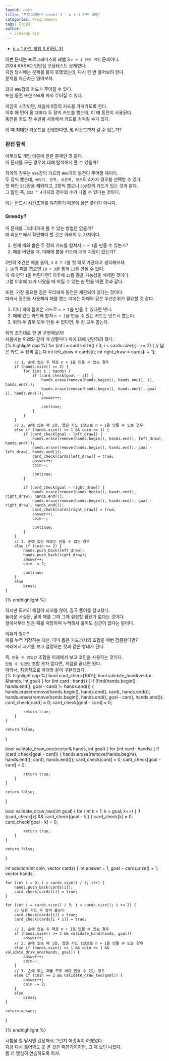 ```yaml
---
layout: post
title: "프로그래머스 Level 3 - n + 1 카드 게임"
categories: Programmers
tags: [cpp]
author:
  - Jinseop Sim
---
```

- [n + 1 카드 게임 [LEVEL 3]](https://school.programmers.co.kr/learn/courses/30/lessons/258707)

이번 문제는 프로그래머스의 레벨 3 ```n + 1 카드 게임``` 문제이다.  
2024 KAKAO 인턴십 코딩테스트 문제였다.  
지원 당시에는 문제를 풀지 못했었는데, 다시 한 번 풀어보려 한다.  
문제를 차근차근 읽어보자.  

최대 ```996```장의 카드가 주어질 수 있다.  
또한 동전 또한 ```996```개 까지 주어질 수 있다.  

게임이 시작되면, 처음에 6장의 카드를 가져가도록 한다.  
이후 매 턴이 올 때마다 두 장의 카드를 뽑는데, 이 때 동전이 사용된다.  
동전을 카드 장 수만큼 사용해서 카드를 가져갈 수가 있다.  

이 때 최대한 라운드를 진행한다면, 몇 라운드까지 갈 수 있는가?  

### 완전 탐색
아무래도 게임 이론에 관한 문제인 것 같다.  
이 문제를 모든 경우에 대해 탐색해서 풀 수 있을까?  

최악의 경우는 ```996```장의 카드와 ```996```개의 동전이 주어질 때이다.  
두 장씩 뽑는데, ```버리기, 왼쪽, 오른쪽, 모두```의 4가지 경우를 선택할 수 있다.  
첫 패인 ```332```장을 제외하고, 2장씩 뽑으니 ```332```장의 카드가 있는 것과 같다.  
그 말인 즉, ```332 ^ 4```가지의 경우의 수가 나올 수 있다는 것이다.  

이는 반드시 시간초과를 야기하기 때문에 옳은 풀이가 아니다.  

### Greedy?
이 문제를 그리디하게 풀 수 있는 방법은 없을까?  
매 라운드에서 확인해야 할 것은 아래의 두 가지이다.  
1. 현재 패와 뽑은 두 장의 카드를 합쳐서 ```n + 1```을 만들 수 있는가?
2. 패를 버렸을 때, 미래에 뽑을 카드에 대해 지장이 없는가?

2번의 조건은 예를 들어, ```3 6 7 2```를 첫 패로 가졌다고 생각해보자.  
```1 10```의 패를 뽑으면 ```10 + 3```을 통해 ```13```을 만들 수 있다.  
이 때 만약 ```1```을 버린다면? 이후에 ```12```를 뽑을 가능성을 배제한 것이다.  
그럼 이후에 ```12```가 나왔을 때 버틸 수 있는 한 턴을 버린 것과 같다.  

또한, 가장 중요한 점은 우리에게 동전은 제한되어 있다는 것이다.  
따라서 동전을 사용해서 패를 뽑는 데에는 아래와 같은 우선순위가 필요할 것 같다.  
1. 이미 패에 들어온 카드로 ```n + 1```을 만들 수 있다면 낸다.
2. 패에 있는 카드와 합쳐  ```n + 1```을 만들 수 있는 카드는 반드시 뽑는다.
3. 위의 두 경우 모두 만들 수 없다면, 두 장 모두 뽑는다.

위의 조건대로 한 번 구현해보자!  
처음에는 아래와 같이 매 상황마다 패에 대해 판단하려 했다.  
{% highlight cpp %}
for (int i = cards.size() / 3; i < cards.size(); i += 2) {
		// 남은 카드 두 장씩 훑는다
		int left_draw = cards[i];
		int right_draw = cards[i + 1];

		// 1. 손에 있는 두 패로 n + 1을 만들 수 있는 경우
		if (hands.size() >= 2) {
			for (int i : hands) {
				if (card_check[goal - i]) {
					hands.erase(remove(hands.begin(), hands.end(), i), hands.end());
					hands.erase(remove(hands.begin(), hands.end(), goal - i), hands.end());
					answer++;

					continue;
				}
			}
		}
		// 2. 손에 있는 패 1장, 뽑은 카드 1장으로 n + 1을 만들 수 있는 경우
		else if (hands.size() >= 1 && coin >= 1) {
			if (card_check[goal - left_draw]) {
				hands.erase(remove(hands.begin(), hands.end(), left_draw), hands.end());
				hands.erase(remove(hands.begin(), hands.end(), goal - left_draw), hands.end());
				card_check[cards[left_draw]] = true;
				answer++;
				coin--;

				continue;
			}

			if (card_check[goal - right_draw]) {
				hands.erase(remove(hands.begin(), hands.end(), right_draw), hands.end());
				hands.erase(remove(hands.begin(), hands.end(), goal - right_draw), hands.end());
				card_check[cards[right_draw]] = true;
				answer++;
				coin--;

				continue;
			}
		}
		// 3. 손에 있는 패로는 만들 수 없는 경우
		else if (coin >= 2) {
			hands.push_back(left_draw);
			hands.push_back(right_draw);
			answer++;
			coin -= 2;

			continue;
		}
		else
			break;
	}
{% endhighlight %}  

하지만 도저히 해결이 되지를 않아, 결국 풀이를 참고했다.  
놀라운 사실은, 굳이 패를 그때 그때 결정할 필요가 없다는 것이다.  
앞에서부터 받은 패를 저장하며 누적해서 훑어도 상관이 없다는 말이다.  

이유가 뭘까?  
패를 누적 저장하는 대신, 이미 뽑은 카드까지의 조합을 매번 검증한다면?  
미래에서 과거를 보고 결정하는 것과 같은 형태가 된다.  

즉, ```만들 수 있었던``` 조합을 미래에서 보고 코인을 사용하는 것이다.  
```만들 수 있었던``` 조합 조차 없다면, 게임을 끝내면 된다.  
따라서, 최종적으로 아래와 같이 구현되었다.  
{% highlight cpp %}
bool card_check[1001];
bool validate_hand(vector<int> &hands, int goal) {
	for (int card : hands) {
		if (find(hands.begin(), hands.end(), goal - card) != hands.end()) {
			hands.erase(remove(hands.begin(), hands.end(), card), hands.end());
			hands.erase(remove(hands.begin(), hands.end(), goal - card), hands.end());
			card_check[card] = 0;
			card_check[goal - card] = 0;

			return true;
		}
	}

	return false;
}

bool validate_draw_one(vector<int>& hands, int goal) {
	for (int card : hands) {
		if (card_check[goal - card]) {
			hands.erase(remove(hands.begin(), hands.end(), card), hands.end());
			card_check[card] = 0;
			card_check[goal - card] = 0;

			return true;
		}
	}

	return false;
}

bool validate_draw_two(int goal) {
	for (int k = 1; k < goal; k++) {
		if (card_check[k] && card_check[goal - k]) {
			card_check[k] = 0;
			card_check[goal - k] = 0;

			return true;
		}
	}

	return false;
}

int solution(int coin, vector<int> cards) {
	int answer = 1, goal = cards.size() + 1;
	vector<int> hands;

	for (int i = 0; i < cards.size() / 3; i++) {
		hands.push_back(cards[i]);
		card_check[cards[i]] = true;
	}

	for (int i = cards.size() / 3; i < cards.size(); i += 2) {
		// 남은 카드 두 장씩 훑는다
		card_check[cards[i]] = true;
		card_check[cards[i + 1]] = true;

		// 1. 손에 있는 두 패로 n + 1을 만들 수 있는 경우
		if (hands.size() >= 2 && validate_hand(hands, goal))
			answer++;
		// 2. 손에 있는 패 1장, 뽑은 카드 1장으로 n + 1을 만들 수 있는 경우
		else if (hands.size() >= 1 && coin >= 1 && validate_draw_one(hands, goal)) {
			answer++;
			coin--;
		}
		// 3. 손에 있는 패를 모두 써야 만들 수 있는 경우
		else if (coin >= 2 && validate_draw_two(goal)) {
			answer++;
			coin -= 2;
		}
		else
			break;
	}

	return answer;
}

{% endhighlight %}  

시험을 칠 당시엔 긴장해서 그런지 머릿속이 하얬었다.  
지금 다시 풀어봐도 못 푼 것은 마찬가지지만, 그 때 보단 나았다.  
좀 더 열심히 연습하도록 하자.  
